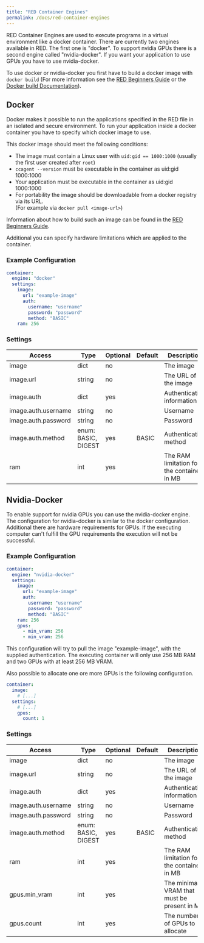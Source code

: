 ```yaml
---
title: "RED Container Engines"
permalink: /docs/red-container-engines
---
```


RED Container Engines are used to execute programs in a virtual environment like a docker container.
There are currently two engines available in RED. The first one is "docker".
To support nvidia GPUs there is a second engine called "nvidia-docker". If you want your application to use GPUs you have to use nvidia-docker.

To use docker or nvidia-docker you first have to build a docker image with `docker build`
(For more information see the [RED Beginners Guide](https://www.curious-containers.cc/red-beginners-guide.html#container-image) or
the [Docker build Documentation](https://docs.docker.com/engine/reference/commandline/build/)).


## Docker

Docker makes it possible to run the applications specified in the RED file in an isolated and secure environment.
To run your application inside a docker container you have to specify which docker image to use.

This docker image should meet the following conditions:
- The image must contain a Linux user with `uid:gid == 1000:1000` (usually the first user created after `root`)
- `ccagent --version` must be executable in the container as uid:gid 1000:1000
- Your application must be executable in the container as uid:gid 1000:1000
- For portability the image should be downloadable from a docker registry via its URL.  
  (For example via `docker pull <image-url>`)

Information about how to build such an image can be found in the [RED Beginners Guide](https://www.curious-containers.cc/red-beginners-guide.html#container-image).

Additional you can specify hardware limitations which are applied to the container.


### Example Configuration

```yaml
container:
  engine: "docker"
  settings:
    image:
      url: "example-image"
      auth:
        username: "username"
        password: "password"
        method: "BASIC"
    ram: 256
```


### Settings

| Access | Type | Optional | Default | Description |
| --- | --- | --- | --- | --- |
| image | dict | no | | The image |
| image.url | string | no | | The URL of the image |
| image.auth | dict | yes | | Authentication information |
| image.auth.username | string | no | | Username |
| image.auth.password | string | no | | Password |
| image.auth.method | enum: BASIC, DIGEST | yes | BASIC | Authentication method |
| ram | int | yes | | The RAM limitation for the container in MB |


## Nvidia-Docker

To enable support for nvidia GPUs you can use the nvidia-docker engine. The configuration for nvidia-docker is similar to the docker configuration. Additional there are hardware requirements for GPUs. If the executing computer can't fulfill the GPU requirements the execution will not be successful.


### Example Configuration

```yaml
container:
  engine: "nvidia-docker"
  settings:
    image:
      url: "example-image"
      auth:
        username: "username"
        password: "password"
        method: "BASIC"
    ram: 256
    gpus:
      - min_vram: 256
      - min_vram: 256
```


This configuration will try to pull the image "example-image", with the supplied authentication. The executing container will only use 256 MB RAM and two GPUs with at least 256 MB VRAM.

Also possible to allocate one ore more GPUs is the following configuration.

```yaml
container:
  image:
    # [...]
  settings:
    # [...]
    gpus:
      count: 1
```


### Settings

| Access | Type | Optional | Default | Description |
| --- | --- | --- | --- | --- |
| image | dict | no | | The image |
| image.url | string | no | | The URL of the image |
| image.auth | dict | yes | | Authentication information |
| image.auth.username | string | no | | Username |
| image.auth.password | string | no | | Password |
| image.auth.method | enum: BASIC, DIGEST | yes | BASIC | Authentication method |
| ram | int | yes | | The RAM limitation for the container in MB |
| gpus.min\_vram | int | yes | | The minimal VRAM that must be present in MB |
| gpus.count | int | yes | | The number of GPUs to allocate |
